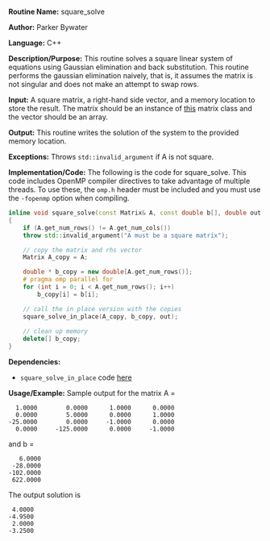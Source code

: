 **Routine Name:** square_solve   

**Author:** Parker Bywater

**Language:** C++

**Description/Purpose:** This routine solves a square linear system of equations using Gaussian elimination and 
back substitution. This routine performs the gaussian elimination naively, that is, it assumes the matrix is not singular 
and does not make an attempt to swap rows.  

**Input:** A square matrix, a right-hand side vector, and a memory location to store the result. The
matrix should be an instance of [this](../src/Matrix.cpp) matrix class and the vector should be an array.
 
**Output:** This routine writes the solution of the system to the provided memory location. 

**Exceptions:** Throws `std::invalid_argument` if A is not square. 

**Implementation/Code:** The following is the code for square_solve. This code includes OpenMP compiler directives to take advantage of multiple threads. To use these, the `omp.h` header
must be included and you must use the `-fopenmp` option when compiling.   

```C++  
inline void square_solve(const Matrix& A, const double b[], double out[]) 
{
    if (A.get_num_rows() != A.get_num_cols())
	throw std::invalid_argument("A must be a square matrix");

    // copy the matrix and rhs vector
    Matrix A_copy = A; 

    double * b_copy = new double[A.get_num_rows()];
    # pragma omp parallel for
    for (int i = 0; i < A.get_num_rows(); i++)
        b_copy[i] = b[i];

    // call the in place version with the copies
    square_solve_in_place(A_copy, b_copy, out);
    
    // clean up memory 
    delete[] b_copy; 
}
```

**Dependencies:** 
* `square_solve_in_place` code [here](./square_solve_in_place.md)

**Usage/Example:** Sample output for the matrix A = 

      1.0000	    0.0000	    1.0000	    0.0000	
      0.0000	    5.0000	    0.0000	    1.0000	
    -25.0000	    0.0000	   -1.0000	    0.0000	
      0.0000	 -125.0000	    0.0000	   -1.0000	

and b = 

       6.0000
     -28.0000
    -102.0000
     622.0000

The output solution is 

     4.0000
    -4.9500
     2.0000
    -3.2500


